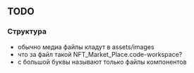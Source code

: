 ## TODO 

### Структура

- обычно медиа файлы кладут в assets/images
- что за файл такой NFT_Market_Place.code-workspace?
- с большой буквы называют только файлы компонентов

